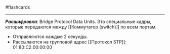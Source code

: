 #flashcards
***
***Расшифровка***: Bridge Protocol Data Units.
Это специальные кадры, которые передаются между [[Коммутатор (switch)]] по всем портам.
- Отправляются каждые 2 секунды.
- Рассылаются на групповой адрес [[Протокол STP]]:
	01:80:C2:00:00:00
<!--SR:!2025-09-29,2,230-->